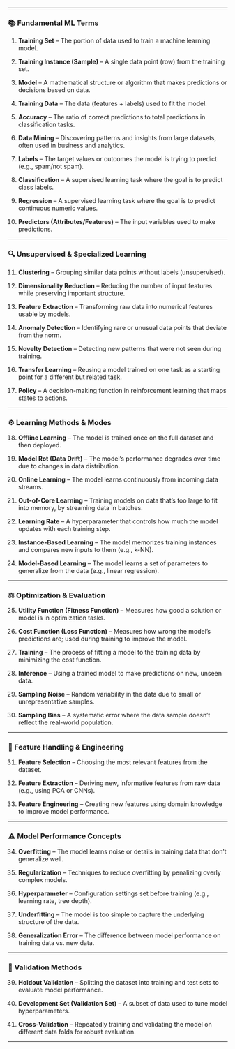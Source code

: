 
---

### 📚 Fundamental ML Terms

1. **Training Set** – The portion of data used to train a machine learning model.

2. **Training Instance (Sample)** – A single data point (row) from the training set.

3. **Model** – A mathematical structure or algorithm that makes predictions or decisions based on data.

4. **Training Data** – The data (features + labels) used to fit the model.

5. **Accuracy** – The ratio of correct predictions to total predictions in classification tasks.

6. **Data Mining** – Discovering patterns and insights from large datasets, often used in business and analytics.

7. **Labels** – The target values or outcomes the model is trying to predict (e.g., spam/not spam).

8. **Classification** – A supervised learning task where the goal is to predict class labels.

9. **Regression** – A supervised learning task where the goal is to predict continuous numeric values.

10. **Predictors (Attributes/Features)** – The input variables used to make predictions.

---

### 🔍 Unsupervised & Specialized Learning

11. **Clustering** – Grouping similar data points without labels (unsupervised).

12. **Dimensionality Reduction** – Reducing the number of input features while preserving important structure.

13. **Feature Extraction** – Transforming raw data into numerical features usable by models.

14. **Anomaly Detection** – Identifying rare or unusual data points that deviate from the norm.

15. **Novelty Detection** – Detecting new patterns that were not seen during training.

16. **Transfer Learning** – Reusing a model trained on one task as a starting point for a different but related task.

17. **Policy** – A decision-making function in reinforcement learning that maps states to actions.

---

### ⚙️ Learning Methods & Modes

18. **Offline Learning** – The model is trained once on the full dataset and then deployed.

19. **Model Rot (Data Drift)** – The model’s performance degrades over time due to changes in data distribution.

20. **Online Learning** – The model learns continuously from incoming data streams.

21. **Out-of-Core Learning** – Training models on data that’s too large to fit into memory, by streaming data in batches.

22. **Learning Rate** – A hyperparameter that controls how much the model updates with each training step.

23. **Instance-Based Learning** – The model memorizes training instances and compares new inputs to them (e.g., k-NN).

24. **Model-Based Learning** – The model learns a set of parameters to generalize from the data (e.g., linear regression).

---

### ⚖️ Optimization & Evaluation

25. **Utility Function (Fitness Function)** – Measures how good a solution or model is in optimization tasks.

26. **Cost Function (Loss Function)** – Measures how wrong the model’s predictions are; used during training to improve the model.

27. **Training** – The process of fitting a model to the training data by minimizing the cost function.

28. **Inference** – Using a trained model to make predictions on new, unseen data.

29. **Sampling Noise** – Random variability in the data due to small or unrepresentative samples.

30. **Sampling Bias** – A systematic error where the data sample doesn’t reflect the real-world population.

---

### 🔧 Feature Handling & Engineering

31. **Feature Selection** – Choosing the most relevant features from the dataset.

32. **Feature Extraction** – Deriving new, informative features from raw data (e.g., using PCA or CNNs).

33. **Feature Engineering** – Creating new features using domain knowledge to improve model performance.

---

### ⚠️ Model Performance Concepts

34. **Overfitting** – The model learns noise or details in training data that don’t generalize well.

35. **Regularization** – Techniques to reduce overfitting by penalizing overly complex models.

36. **Hyperparameter** – Configuration settings set before training (e.g., learning rate, tree depth).

37. **Underfitting** – The model is too simple to capture the underlying structure of the data.

38. **Generalization Error** – The difference between model performance on training data vs. new data.

---

### 🧪 Validation Methods

39. **Holdout Validation** – Splitting the dataset into training and test sets to evaluate model performance.

40. **Development Set (Validation Set)** – A subset of data used to tune model hyperparameters.

41. **Cross-Validation** – Repeatedly training and validating the model on different data folds for robust evaluation.

---
